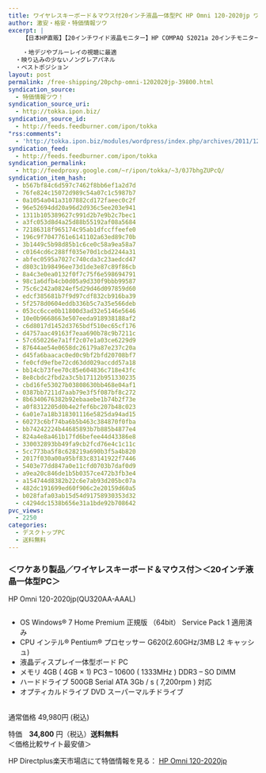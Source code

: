 ```yaml
---
title: ワイヤレスキーボード＆マウス付20インチ液晶一体型PC HP Omni 120-2020jp ワケあり特価34,800円！送料無料！
author: 激安・格安・特価情報ツウ
excerpt: |
  	【日本HP直販】【20インチワイド液晶モニター】HP COMPAQ S2021a 20インチモニター(WJ675AA#ABJ)
  	
  	・地デジやブルーレイの視聴に最適
  ・映り込みの少ないノングレアパネル
  ・ベストポジション
layout: post
permalink: /free-shipping/20pchp-omni-1202020jp-39800.html
syndication_source:
  - 特価情報ツウ！
syndication_source_uri:
  - http://tokka.ipon.biz/
syndication_source_id:
  - http://feeds.feedburner.com/ipon/tokka
"rss:comments":
  - 'http://tokka.ipon.biz/modules/wordpress/index.php/archives/2011/12/28/hp-compaq-20-s2021a-9870/#comments'
syndication_feed:
  - http://feeds.feedburner.com/ipon/tokka
syndication_permalink:
  - http://feedproxy.google.com/~r/ipon/tokka/~3/0J7bhgZUPcQ/
syndication_item_hash:
  - b567bf84c6d597c7462f8bb6ef1a2d7d
  - 76fe824c15072d989c54a07c1c5987b7
  - 0a1054a041a3107882cd172faeec0c2f
  - 96e52694dd20a96d2d936c5ee203e941
  - 1311b105389627c991d2b7e9b2c7bec1
  - a3fc053d8d4a25d88b55192af08a5684
  - 72186318f965174c95ab1dfccffeefe0
  - 196c9f7047761e6141102a63ed89c70b
  - 3b1449c5b98d85b1c6ce0c58a9ea58a7
  - c0164cd6c288ff035e70d1cbd2244a31
  - abfec0595a7027c740cda3c23aedcd47
  - d803c1b98496ee73d1de3e87c89f86cb
  - 8a4c3e0ea0132f0f7c75f6e598694791
  - 98c1a6dfb4cb0d05a9d330f9bbb99587
  - 75c6c242a0824ef5d29d46d097859d60
  - edcf385681b7f9d97cdf832cb916ba39
  - 5f2578d0604eddb336b5c7a35e566deb
  - 053cc6cce0b11800d3ad32e5146e5646
  - 10e0b9668663e507eeda918938188af2
  - c6d8017d1452d3765bdf510ec65cf176
  - d4757aac49163f7eaa690b78c9b7211c
  - 57c650226e7a1ff2c07e1a03ce6229d9
  - 87644ae54e0658dc26179a87e237c20a
  - d45fa6baacac0ed0c9bf2bfd20708bf7
  - fe0cfd9efbe72cd63dd029accdd57a18
  - bb14cb73fee70c85e604836c718e43fc
  - 8e8cbdc2fbd2a3c5b17112b951330235
  - cbd16fe53027b03808630bb468e04af1
  - 0387bb7211d7aab79e3f5f087bf8c272
  - 8b6340676382b92ebaaebe1b74b2f73e
  - a0f8312205d0b4e2fef6bc207b48c023
  - 6a01e7a18b318301116e5825da94ad15
  - 60273c6bf74ba6b5b463c384870f0fba
  - bb74242224b44685893b7b885b4877e4
  - 824a4e8a461b17fd6befee44d43386e8
  - 330032893bb49fa9cb2fcd76e4c1c11c
  - 5cc773ba5f8c628219a690b3f5a4b820
  - 2017f030a00a95bf83c83141922f7446
  - 5403e77dd847a0e11cfd0703b7daf0d9
  - a9ea20c846de1b5b0357ce472b3fb3e4
  - a154744d8382b22c6e7ab93d205bc07a
  - 482dc191699ed60f906c2e20159d60a5
  - b028fafa03ab15d54d91758930353d32
  - c4294dc1538b656e31a1bde92b708642
pvc_views:
  - 2250
categories:
  - デスクトップPC
  - 送料無料
---
```

### ＜ワケあり製品／ワイヤレスキーボード＆マウス付＞＜20インチ液晶一体型PC＞  
HP Omni 120-2020jp(QU320AA-AAAL)

<div class="img-bg2 img_L">
  <a href="http://hb.afl.rakuten.co.jp/hgc/0d61fdc7.0ef53030.0d61fdc8.fc624125/?pc=http%3a%2f%2fitem.rakuten.co.jp%2fdirectplus%2f120-2020jp-3%2f%3fscid%3daf_ich_link_img&m=http%3a%2f%2fm.rakuten.co.jp%2fdirectplus%2fi%2f10000270%2f" target="_blank"><img src="http://hbb.afl.rakuten.co.jp/hgb/?pc=http%3a%2f%2fthumbnail.image.rakuten.co.jp%2f%400_mall%2fdirectplus%2fcabinet%2fdesk%2f120-2020jp-2%2f120-2020jp-2-p1.jpg%3f_ex%3d128x128&m=http%3a%2f%2fthumbnail.image.rakuten.co.jp%2f%400_mall%2fdirectplus%2fcabinet%2fdesk%2f120-2020jp-2%2f120-2020jp-2-p1.jpg" border="0" title="" alt="" /></a>
</div>

<!--more-->

  * OS Windows® 7 Home Premium 正規版 （64bit） Service Pack 1 適用済み
  * CPU インテル® Pentium® プロセッサー G620(2.60GHz/3MB L2 キャッシュ)
  * 液晶ディスプレイ一体型ボード PC
  * メモリ 4GB ( 4GB × 1) PC3 &#8211; 10600 ( 1333MHz ) DDR3 &#8211; SO DIMM
  * ハードドライブ 500GB Serial ATA 3Gb / s ( 7,200rpm ) 対応
  * オプティカルドライブ DVD スーパーマルチドライブ

<br clear="all" />通常価格 49,980円 (税込)

特価　<span class="tokka-price"><strong>34,800</strong></span> 円（税込）**送料無料**  
＜価格比較サイト最安値＞

HP Directplus楽天市場店にて特価情報を見る： <span class="fs150p"><a href="http://hb.afl.rakuten.co.jp/hgc/0d61fdc7.0ef53030.0d61fdc8.fc624125/?pc=http%3a%2f%2fitem.rakuten.co.jp%2fdirectplus%2f120-2020jp-3%2f%3fscid%3daf_ich_link_img&m=http%3a%2f%2fm.rakuten.co.jp%2fdirectplus%2fi%2f10000270%2f" target="_blank">HP Omni 120-2020jp</a></span>